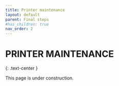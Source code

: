 ```yaml
---
title: Printer maintenance
layout: default
parent: Final steps
#has_children: true
nav_order: 2
---
```

# PRINTER MAINTENANCE
{: .text-center }

This page is under construction.
